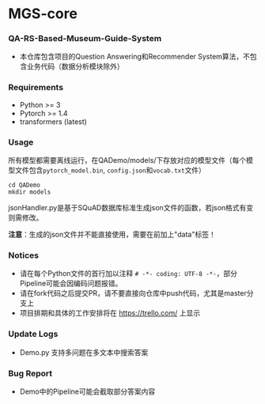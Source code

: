 # MGS-core
### QA-RS-Based-Museum-Guide-System
- 本仓库包含项目的Question Answering和Recommender System算法，不包含业务代码（数据分析模块除外）

### Requirements
- Python >= 3
- Pytorch >= 1.4
- transformers (latest)

### Usage
所有模型都需要离线运行，在QADemo/models/下存放对应的模型文件（每个模型文件包含`pytorch_model.bin`, `config.json`和`vocab.txt`文件）
```shell
cd QADemo
mkdir models
```

jsonHandler.py是基于SQuAD数据库标准生成json文件的函数，若json格式有变则需修改。

**注意**：生成的json文件并不能直接使用，需要在前加上"data"标签！

### Notices

- 请在每个Python文件的首行加以注释 `# -*- coding: UTF-8 -*-`，部分Pipeline可能会因编码问题报错。
- 请在fork代码之后提交PR，请不要直接向仓库中push代码，尤其是master分支上
- 项目排期和具体的工作安排将在 https://trello.com/ 上显示

### Update Logs
- Demo.py 支持多问题在多文本中搜索答案

### Bug Report
- Demo中的Pipeline可能会截取部分答案内容